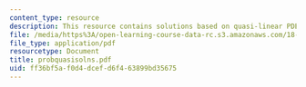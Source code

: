 ```yaml
---
content_type: resource
description: This resource contains solutions based on quasi-linear PDEs.
file: /media/https%3A/open-learning-course-data-rc.s3.amazonaws.com/18-303-linear-partial-differential-equations-fall-2006/ff36bf5af0d4dcefd6f463899bd35675_probquasisolns.pdf
file_type: application/pdf
resourcetype: Document
title: probquasisolns.pdf
uid: ff36bf5a-f0d4-dcef-d6f4-63899bd35675
---
```


